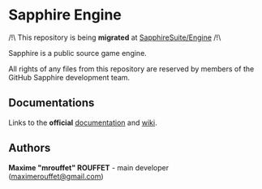 # Sapphire Engine

/!\ This repository is being **migrated** at  [SapphireSuite/Engine](https://github.com/SapphireSuite/Engine) /!\ 

Sapphire is a public source game engine.

All rights of any files from this repository are reserved by members of the GitHub Sapphire development team.


## Documentations

Links to the **official** [documentation](https://sapphire-devteam.github.io/Sapphire/) and [wiki](https://github.com/sapphire-devteam/Sapphire/wiki).


## Authors

**Maxime "mrouffet" ROUFFET** - main developer (maximerouffet@gmail.com)
